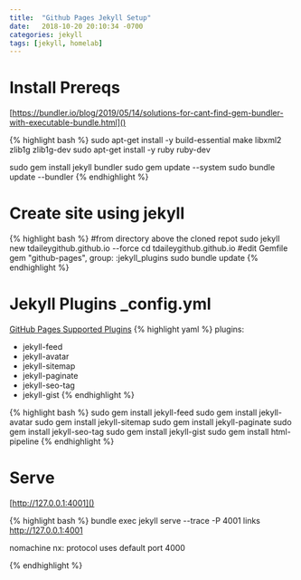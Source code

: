 ```yaml
---
title:  "Github Pages Jekyll Setup"
date:   2018-10-20 20:10:34 -0700
categories: jekyll
tags: [jekyll, homelab]
---
```

# Install Prereqs

[https://bundler.io/blog/2019/05/14/solutions-for-cant-find-gem-bundler-with-executable-bundle.html]()

{% highlight bash %}
sudo apt-get install -y build-essential make libxml2 zlib1g zlib1g-dev
sudo apt-get install -y ruby ruby-dev

sudo gem install jekyll bundler
sudo gem update --system
sudo bundle update --bundler
{% endhighlight %}

# Create site using jekyll
{% highlight bash %}
#from directory above the cloned repot
sudo jekyll new tdaileygithub.github.io --force
cd tdaileygithub.github.io
#edit Gemfile
gem "github-pages", group: :jekyll_plugins
sudo bundle update
{% endhighlight %}

# Jekyll Plugins  _config.yml
[GitHub Pages Supported Plugins](https://pages.github.com/versions/)
{% highlight yaml %}
plugins:
  - jekyll-feed
  - jekyll-avatar
  - jekyll-sitemap
  - jekyll-paginate
  - jekyll-seo-tag
  - jekyll-gist
{% endhighlight %}

{% highlight bash %}
sudo gem install jekyll-feed
sudo gem install jekyll-avatar
sudo gem install jekyll-sitemap
sudo gem install jekyll-paginate
sudo gem install jekyll-seo-tag
sudo gem install jekyll-gist
sudo gem install html-pipeline
{% endhighlight %}

# Serve

[http://127.0.0.1:4001]()

{% highlight bash %}
bundle exec jekyll serve --trace -P 4001
links http://127.0.0.1:4001

nomachine nx: protocol uses default port 4000

{% endhighlight %}
